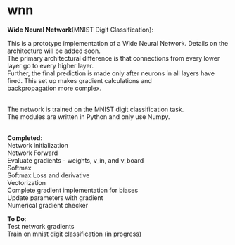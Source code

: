 # wnn
**Wide Neural Network**(MNIST Digit Classification):

This is a prototype implementation of a Wide Neural Network. Details on the architecture will be added soon. <br />
The primary architectural difference is that connections from every lower layer go to every higher layer. <br />
Further, the final prediction is made only after neurons in all layers have fired. This set up makes gradient calculations and <br />
backpropagation more complex. <br /> <br />



The network is trained on the MNIST digit classification task. <br />
The modules are written in Python and only use Numpy. <br /> <br />

**Completed**: <br />
Network initialization<br />
Network Forward <br />
Evaluate gradients - weights, v_in, and v_board <br /> 
Softmax <br />
Softmax Loss and derivative <br />
Vectorization  <br />
Complete gradient implementation for biases <br />
Update parameters with gradient <br />
Numerical gradient checker <br />


**To Do**: <br />
Test network gradients <br />
Train on mnist digit classification (in progress) <br />
